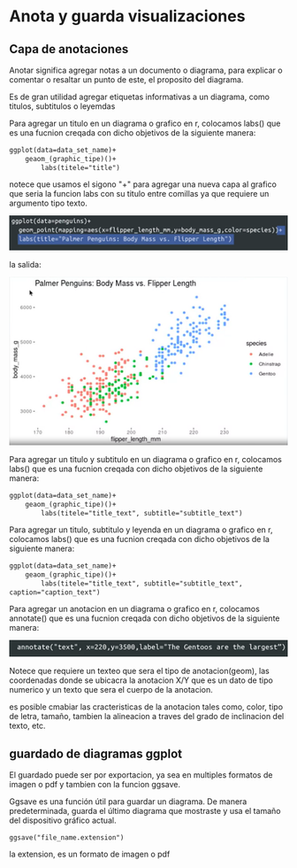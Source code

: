# Anota y guarda visualizaciones

## Capa de anotaciones

Anotar significa agregar notas a un documento o diagrama, para explicar o comentar o resaltar un punto de este, el proposito
del diagrama.

Es de gran utilidad agregar etiquetas informativas a un diagrama, como titulos, subtitulos o leyemdas

Para agregar un titulo en un diagrama o grafico en r, colocamos labs() que es una fucnion creqada con dicho objetivos de
la siguiente manera:

    ggplot(data=data_set_name)+
        geaom_(graphic_tipe)()+
            labs(titele="title")

notece que usamos el sigono "+" para agregar una nueva capa al grafico que seria la funcion labs con su titulo entre comillas
ya que requiere un argumento tipo texto.

![Alt text](image-25.png)

la salida:

![Alt text](image-26.png)

Para agregar un titulo y subtitulo en un diagrama o grafico en r, colocamos labs() que es una fucnion creqada con dicho
objetivos de la siguiente manera:

    ggplot(data=data_set_name)+
        geaom_(graphic_tipe)()+
            labs(titele="title_text", subtitle="subtitle_text")

Para agregar un titulo, subtitulo y leyenda en un diagrama o grafico en r, colocamos labs() que es una fucnion creqada con
dicho objetivos de la siguiente manera:

    ggplot(data=data_set_name)+
        geaom_(graphic_tipe)()+
            labs(titele="title_text", subtitle="subtitle_text", caption="caption_text")

Para agregar un anotacion en un diagrama o grafico en r, colocamos annotate() que es una fucnion creqada con
dicho objetivos de la siguiente manera:

![Alt text](image-27.png)

Notece que requiere un texteo que sera el tipo de anotacion(geom), las coordenadas donde se ubicacra la anotacion X/Y que
es un dato de tipo numerico y un texto que sera el cuerpo de la anotacion.

es posible cmabiar las cracteristicas de la anotacion tales como, color, tipo de letra, tamaño, tambien la alineacion a traves
del grado de inclinacion del texto, etc.

## guardado de diagramas ggplot

El guardado puede ser por exportacion, ya sea en multiples formatos de imagen o pdf y tambien con la funcion ggsave.

Ggsave es una función útil para guardar un diagrama. De manera predeterminada, guarda el último diagrama que mostraste y
usa el tamaño del dispositivo gráfico actual.

    ggsave("file_name.extension")

la extension, es un formato de imagen o pdf
